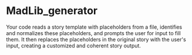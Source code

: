# MadLib_generator
Your code reads a story template with placeholders from a file, identifies and normalizes these placeholders, and prompts the user for input to fill them. It then replaces the placeholders in the original story with the user's input, creating a customized and coherent story output.
